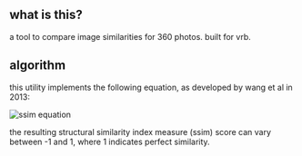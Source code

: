 ## what is this?
a tool to compare image similarities for 360 photos. built for vrb.


## algorithm
this utility implements the following equation, as developed by wang et al in 2013:

![ssim equation](http://file.scirp.org/Html/3-7800146/c060a765-b050-4f10-bc65-5e89c4ea228f.jpg)

the resulting structural similarity index measure (ssim) score can vary between -1 and 1, where 1 indicates perfect similarity.

